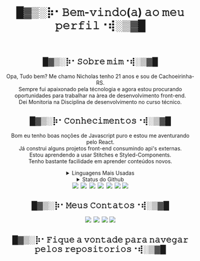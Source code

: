 <h1 align="center">█▓▒­░⡷⠂𝙱𝚎𝚖-𝚟𝚒𝚗𝚍𝚘(𝚊) 𝚊𝚘 𝚖𝚎𝚞 𝚙𝚎𝚛𝚏𝚒𝚕⠐⢾░▒▓█</h1>
<div align="center">
</div>
<br>
<h2 align="center">█▓▒­░⡷⠂𝚂𝚘𝚋𝚛𝚎 𝚖𝚒𝚖⠐⢾░▒▓█</h2>
<p align="center">Opa, Tudo bem? Me chamo Nicholas tenho 21 anos e sou de Cachoeirinha-RS.<br> Sempre fui apaixonado pela técnologia e agora estou procurando oportunidades para trabalhar na àrea de desenvolvimento front-end.<br> Dei Monitoria na Disciplina de desenvolvimento no curso técnico.</p>
<h2 align="center">█▓▒­░⡷⠂𝙲𝚘𝚗𝚑𝚎𝚌𝚒𝚖𝚎𝚗𝚝𝚘𝚜⠐⢾░▒▓█</h2>
<div>
  <p align="center">Bom eu tenho boas noções de Javascript puro e estou me aventurando pelo React.<br>
  Já construi alguns projetos front-end consumindo api's externas.
  <br>
  Estou aprendendo a usar Stitches e Styled-Components.<br>
  Tenho bastante facilidade em aprender conteúdos novos.</p>
</div>
<div align="center">
<details>
  <summary>Linguagens Mais Usadas</summary>
  <img src="https://github-readme-stats.vercel.app/api/top-langs/?username=Nicholas-goes&layout=compact&theme=graywhite">
</details>
<details>
  <summary>Status do Github</summary>
  <img src="https://github-readme-stats.vercel.app/api?username=nicholas-goes&theme=graywhite&show_icons=true&count_private=true">
</details>
  </div>
<div align="center">
<img style="padding-right: 2.5px;" src="https://img.shields.io/badge/HTML5-323330?style=for-the-badge&logo=html5&logoColor=white">
<img style="padding-right: 2.5px;" src="https://img.shields.io/badge/CSS3-323330?style=for-the-badge&logo=css3&logoColor=white">
<img style="padding-right: 2.5px;" src="https://img.shields.io/badge/Sass-323330?style=for-the-badge&logo=sass&logoColor=white">
<img style="padding-right: 2.5px;" src="https://img.shields.io/badge/JavaScript-323330?style=for-the-badge&logo=javascript&logoColor=white">
<img style="padding-right: 2.5px;" src="https://img.shields.io/badge/React-323330?style=for-the-badge&logo=react&logoColor=white">
<img src="https://img.shields.io/badge/TypeScript-323330?style=for-the-badge&logo=typescript&logoColor=white">
<img src="https://img.shields.io/badge/styled--components-323330?style=for-the-badge&logo=styled-components&logoColor=white">
</div>
<h2 align="center">█▓▒­░⡷⠂𝙼𝚎𝚞𝚜 𝙲𝚘𝚗𝚝𝚊𝚝𝚘𝚜⠐⢾░▒▓█</h2>
<div align="center">
<a href="mailto:nicholasfernandesdegoes@gmail.com" target="_blank"><img style="padding-right: 2.5px;" src="https://img.shields.io/badge/Gmail-323330?style=for-the-badge&logo=gmail&logoColor=white"></a>
<a href="https://discord.gg/jFFxu8qR3a" target="_blank"><img style="padding-right: 2.5px;" src="https://img.shields.io/badge/Discord-323330?style=for-the-badge&logo=discord&logoColor=white"></a>
<a href="https://www.linkedin.com/in/nicholasgoes" target="_blank"><img src="https://img.shields.io/badge/LinkedIn-323330?style=for-the-badge&logo=linkedin&logoColor=white"></a>
<a href="https://wa.me/5551993753745" target="_blank"><img src="https://img.shields.io/badge/WhatsApp-323330?style=for-the-badge&logo=whatsapp&logoColor=white"></a>
</div>
<h2 align="center">█▓▒­░⡷⠂𝙵𝚒𝚚𝚞𝚎 𝚊 𝚟𝚘𝚗𝚝𝚊𝚍𝚎 𝚙𝚊𝚛𝚊 𝚗𝚊𝚟𝚎𝚐𝚊𝚛 𝚙𝚎𝚕𝚘𝚜 𝚛𝚎𝚙𝚘𝚜𝚒𝚝𝚘𝚛𝚒𝚘𝚜⠐⢾░▒▓█</h2>
